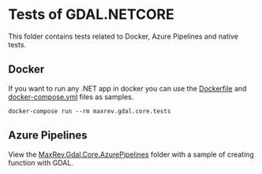 # Tests of GDAL.NETCORE

This folder contains tests related to Docker, Azure Pipelines and native tests.

## Docker
If you want to run any .NET app in docker you can use the [Dockerfile](MaxRev.Gdal.Core.Tests/Dockerfile) and [docker-compose.yml](docker-compose.yml) files as samples.
```
docker-compose run --rm maxrev.gdal.core.tests
```
## Azure Pipelines
View the [MaxRev.Gdal.Core.AzurePipelines](MaxRev.Gdal.Core.AzurePipelines) folder with a sample of creating function with GDAL.

